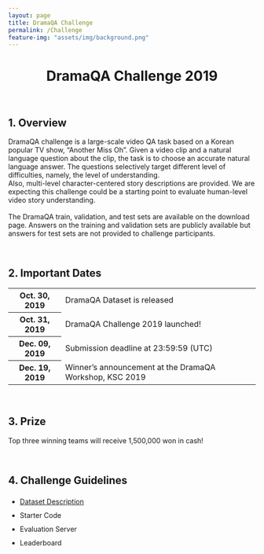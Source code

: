 ```yaml
---
layout: page
title: DramaQA Challenge
permalink: /Challenge
feature-img: "assets/img/background.png"
---
```


<div class="challenge content-container">
  <h1 class = "content-title" style="TEXT-ALIGN: center">
    DramaQA Challenge 2019
  </h1> <br />
  <div class = "content-subcontainer">
    <h2 class = "content-subtitle">
      1. Overview
    </h2>
    <p class="content-item">
      DramaQA challenge is a large-scale video QA task based on a Korean popular TV show, “Another Miss Oh”. Given a video clip and a natural language question about the clip, the task is to choose an accurate natural language answer. The questions selectively target different level of difficulties, namely, the level of understanding. 
      <br />
      Also, multi-level character-centered story descriptions are provided. We are expecting this challenge could be a starting point to evaluate human-level video story understanding.
      <br /><br />
      The DramaQA train, validation, and test sets are available on the download page. Answers on the training and validation sets are publicly available but answers for test sets are not provided to challenge participants.
    </p>
  </div> <br />

  <div class = "content-subcontainer">
    <h2 class = "content-subtitle">
      2. Important Dates
    </h2>
    <div class="content-item">
      <table> 
        <tr>
          <th>Oct. 30, 2019</th>
          <td>DramaQA Dataset is released</td>
        </tr>
        <tr>
          <th>Oct. 31, 2019</th>
          <td>DramaQA Challenge 2019 launched!</td>
        </tr>
        <tr>
          <th>Dec. 09, 2019</th>
          <td>Submission deadline at 23:59:59 (UTC)</td>
        </tr>
        <tr>
          <th>Dec. 19, 2019</th>
          <td>Winner’s announcement at the DramaQA Workshop, KSC 2019</td>
        </tr>        
      </table>
    </div>
  </div> <br />

  <div class = "content-subcontainer">
    <h2 class = "content-subtitle">
      3. Prize
    </h2>
    <p class="content-item">
      Top three winning teams will receive 1,500,000 won in cash!
    </p>
  </div> <br />

  <div class = "content-subcontainer">
    <h2 class = "content-subtitle">
      4. Challenge Guidelines
    </h2>
    <ul class="content-item" style="line-height:2em">
      <li> <a id="link" href="/Description ">Dataset Description</a> </li>
      <li> Starter Code </li>
      <li> Evaluation Server </li>
      <li> Leaderboard </li>
     </ul>
  </div>
  
</div>
